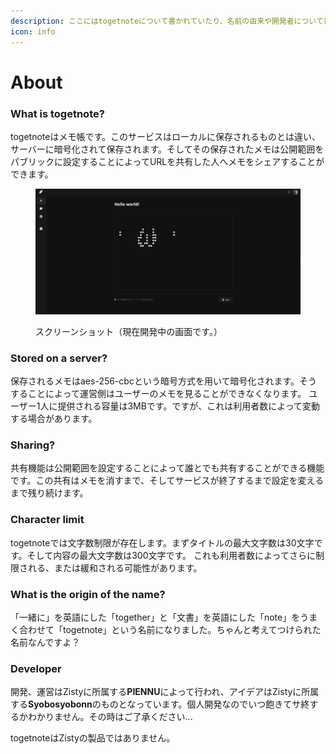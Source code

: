 ```yaml
---
description: ここにはtogetnoteについて書かれていたり、名前の由来や開発者について書かれています。
icon: info
---
```


# About

### What is togetnote?

togetnoteはメモ帳です。このサービスはローカルに保存されるものとは違い、サーバーに暗号化されて保存されます。そしてその保存されたメモは公開範囲をパブリックに設定することによってURLを共有した人へメモをシェアすることができます。

<figure><img src="../.gitbook/assets/screenshot.1728185311.jpg" alt=""><figcaption><p>スクリーンショット（現在開発中の画面です。）</p></figcaption></figure>

### Stored on a server?

保存されるメモはaes-256-cbcという暗号方式を用いて暗号化されます。そうすることによって運営側はユーザーのメモを見ることができなくなります。 ユーザー1人に提供される容量は3MBです。ですが、これは利用者数によって変動する場合があります。

### Sharing?

共有機能は公開範囲を設定することによって誰とでも共有することができる機能です。この共有はメモを消すまで、そしてサービスが終了するまで設定を変えるまで残り続けます。

### Character limit

togetnoteでは文字数制限が存在します。まずタイトルの最大文字数は30文字です。そして内容の最大文字数は300文字です。 これも利用者数によってさらに制限される、または緩和される可能性があります。

### What is the origin of the name?

「一緒に」を英語にした「together」と「文書」を英語にした「note」をうまく合わせて「togetnote」という名前になりました。ちゃんと考えてつけられた名前なんですよ？

### Developer

開発、運営はZistyに所属する**PIENNU**によって行われ、アイデアはZistyに所属する**Syobosyobonn**のものとなっています。個人開発なのでいつ飽きてサ終するかわかりません。その時はご了承ください...

togetnoteはZistyの製品ではありません。
